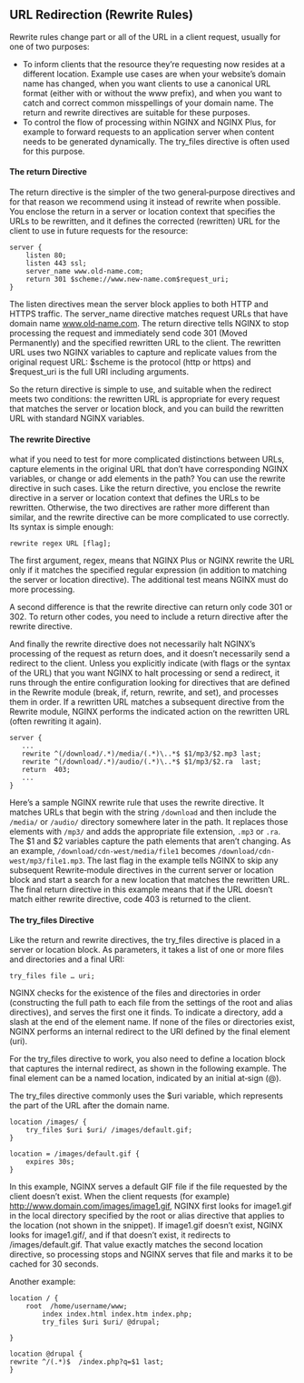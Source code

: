 ## URL Redirection (Rewrite Rules)
Rewrite rules change part or all of the URL in a client request, usually for one of two purposes:
- To inform clients that the resource they’re requesting now resides at a different location. Example use cases are when your website’s domain name has changed, when you want clients to use a canonical URL format (either with or without the www prefix), and when you want to catch and correct common misspellings of your domain name. The return and rewrite directives are suitable for these purposes.
- To control the flow of processing within NGINX and NGINX Plus, for example to forward requests to an application server when content needs to be generated dynamically. The try_files directive is often used for this purpose.

#### The return Directive
The return directive is the simpler of the two general‑purpose directives and for that reason we recommend using it instead of rewrite when possible. You enclose the return in a server or location context that specifies the URLs to be rewritten, and it defines the corrected (rewritten) URL for the client to use in future requests for the resource:
```
server {
    listen 80;
    listen 443 ssl;
    server_name www.old-name.com;
    return 301 $scheme://www.new-name.com$request_uri;
}
```
The listen directives mean the server block applies to both HTTP and HTTPS traffic. The server_name directive matches request URLs that have domain name www.old‑name.com. The return directive tells NGINX to stop processing the request and immediately send code 301 (Moved Permanently) and the specified rewritten URL to the client. The rewritten URL uses two NGINX variables to capture and replicate values from the original request URL: $scheme is the protocol (http or https) and $request_uri is the full URI including arguments.

So the return directive is simple to use, and suitable when the redirect meets two conditions: the rewritten URL is appropriate for every request that matches the server or location block, and you can build the rewritten URL with standard NGINX variables.

#### The rewrite Directive

what if you need to test for more complicated distinctions between URLs, capture elements in the original URL that don’t have corresponding NGINX variables, or change or add elements in the path? You can use the rewrite directive in such cases. Like the return directive, you enclose the rewrite directive in a server or location context that defines the URLs to be rewritten. Otherwise, the two directives are rather more different than similar, and the rewrite directive can be more complicated to use correctly. Its syntax is simple enough:
```
rewrite regex URL [flag];
```
 The first argument, regex, means that NGINX Plus or NGINX rewrite the URL only if it matches the specified regular expression (in addition to matching the server or location directive). The additional test means NGINX must do more processing.
 
 A second difference is that the rewrite directive can return only code 301 or 302. To return other codes, you need to include a return directive after the rewrite directive.
 
 And finally the rewrite directive does not necessarily halt NGINX’s processing of the request as return does, and it doesn’t necessarily send a redirect to the client. Unless you explicitly indicate (with flags or the syntax of the URL) that you want NGINX to halt processing or send a redirect, it runs through the entire configuration looking for directives that are defined in the Rewrite module (break, if, return, rewrite, and set), and processes them in order. If a rewritten URL matches a subsequent directive from the Rewrite module, NGINX performs the indicated action on the rewritten URL (often rewriting it again).
 ```
 server {
    ...
    rewrite ^(/download/.*)/media/(.*)\..*$ $1/mp3/$2.mp3 last;
    rewrite ^(/download/.*)/audio/(.*)\..*$ $1/mp3/$2.ra  last;
    return  403;
    ...
}
```
Here’s a sample NGINX rewrite rule that uses the rewrite directive. It matches URLs that begin with the string `/download` and then include the `/media/` or `/audio/` directory somewhere later in the path. It replaces those elements with `/mp3/` and adds the appropriate file extension, `.mp3` or `.ra`. The $1 and $2 variables capture the path elements that aren’t changing. As an example, `/download/cdn-west/media/file1` becomes `/download/cdn-west/mp3/file1.mp3`. The last flag in the example tells NGINX to skip any subsequent Rewrite‑module directives in the current server or location block and start a search for a new location that matches the rewritten URL. The final return directive in this example means that if the URL doesn’t match either rewrite directive, code 403 is returned to the client.

#### The try_files Directive

Like the return and rewrite directives, the try_files directive is placed in a server or location block. As parameters, it takes a list of one or more files and directories and a final URI:
```
try_files file … uri;
```
NGINX checks for the existence of the files and directories in order (constructing the full path to each file from the settings of the root and alias directives), and serves the first one it finds. To indicate a directory, add a slash at the end of the element name. If none of the files or directories exist, NGINX performs an internal redirect to the URI defined by the final element (uri).

For the try_files directive to work, you also need to define a location block that captures the internal redirect, as shown in the following example. The final element can be a named location, indicated by an initial at‑sign (@).

The try_files directive commonly uses the $uri variable, which represents the part of the URL after the domain name.
```
location /images/ {
    try_files $uri $uri/ /images/default.gif;
}

location = /images/default.gif {
    expires 30s;
}
```
In this example, NGINX serves a default GIF file if the file requested by the client doesn’t exist. When the client requests (for example) http://www.domain.com/images/image1.gif, NGINX first looks for image1.gif in the local directory specified by the root or alias directive that applies to the location (not shown in the snippet). If image1.gif doesn’t exist, NGINX looks for image1.gif/, and if that doesn’t exist, it redirects to /images/default.gif. That value exactly matches the second location directive, so processing stops and NGINX serves that file and marks it to be cached for 30 seconds.

Another example:
```
location / {
	root  /home/username/www;
        index index.html index.htm index.php;
        try_files $uri $uri/ @drupal;

}

location @drupal {
rewrite ^/(.*)$  /index.php?q=$1 last;
}
```

